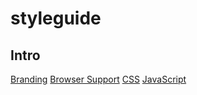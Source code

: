 # styleguide

## Intro

[Branding](./pages/branding.md)
[Browser Support](./pages/browser-support.md)
[CSS](./pages/css.md)
[JavaScript](./pages/js.md)

